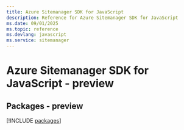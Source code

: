 ```yaml
---
title: Azure Sitemanager SDK for JavaScript
description: Reference for Azure Sitemanager SDK for JavaScript
ms.date: 09/01/2025
ms.topic: reference
ms.devlang: javascript
ms.service: sitemanager
---
```

# Azure Sitemanager SDK for JavaScript - preview
## Packages - preview
[!INCLUDE [packages](sitemanager-index.md)]